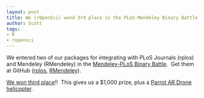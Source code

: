 ```yaml
---
layout: post
title: We (rOpenSci) wond 3rd place in the PLoS-Mendeley Binary Battle!
author: Scott
tags:
- R
- ropensci
---
```



We entered two of our packages for integrating with PLoS Journals (rplos) and Mendeley (RMendeley) in the [Mendeley-PLoS Binary Battle][one].  Get them at GitHub ([rplos][], [RMendeley][]).

[We won third place][]!!  This gives us a $1,000 prize, plus a [Parrot AR Drone helicopter][two].

[one]: http://dev.mendeley.com/api-binary-battle
[rplos]: https://github.com/ropensci/rplos
[RMendeley]: https://github.com/ropensci/RMendeley
[We won third place]: http://www.mendeley.com/blog/design-research-tools/winners-of-the-first-binary-battle-apps-for-science-contest/
[two]: http://ardrone.parrot.com/parrot-ar-drone/uk/